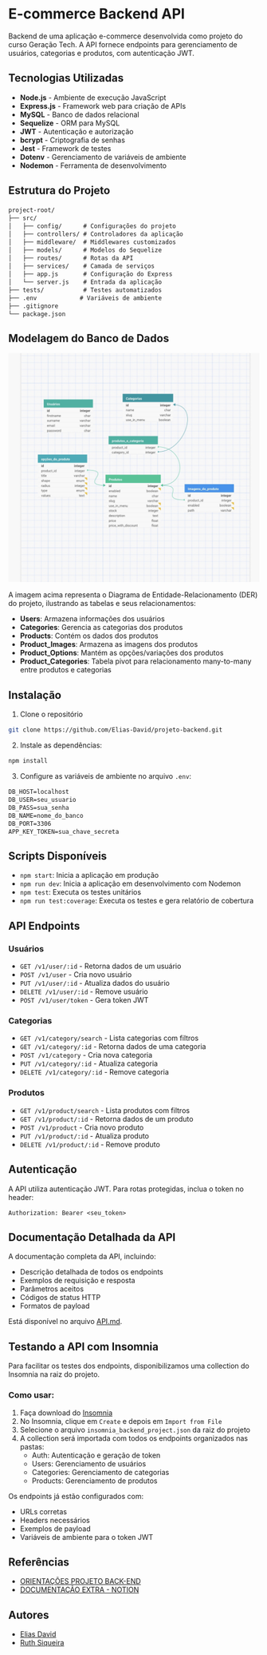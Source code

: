 # E-commerce Backend API

Backend de uma aplicação e-commerce desenvolvida como projeto do curso Geração Tech. A API fornece endpoints para gerenciamento de usuários, categorias e produtos, com autenticação JWT.

## Tecnologias Utilizadas

- **Node.js** - Ambiente de execução JavaScript
- **Express.js** - Framework web para criação de APIs
- **MySQL** - Banco de dados relacional
- **Sequelize** - ORM para MySQL
- **JWT** - Autenticação e autorização
- **bcrypt** - Criptografia de senhas
- **Jest** - Framework de testes
- **Dotenv** - Gerenciamento de variáveis de ambiente
- **Nodemon** - Ferramenta de desenvolvimento

## Estrutura do Projeto

```
project-root/
├── src/
│   ├── config/      # Configurações do projeto
│   ├── controllers/ # Controladores da aplicação
│   ├── middleware/  # Middlewares customizados
│   ├── models/      # Modelos do Sequelize
│   ├── routes/      # Rotas da API
│   ├── services/    # Camada de serviços
│   ├── app.js       # Configuração do Express
│   └── server.js    # Entrada da aplicação
├── tests/           # Testes automatizados
├── .env            # Variáveis de ambiente
├── .gitignore
└── package.json
```

## Modelagem do Banco de Dados

![Modelagem do Banco de Dados](bd_model.jpg)

A imagem acima representa o Diagrama de Entidade-Relacionamento (DER) do projeto, ilustrando as tabelas e seus relacionamentos:

- **Users**: Armazena informações dos usuários
- **Categories**: Gerencia as categorias dos produtos
- **Products**: Contém os dados dos produtos
- **Product_Images**: Armazena as imagens dos produtos
- **Product_Options**: Mantém as opções/variações dos produtos
- **Product_Categories**: Tabela pivot para relacionamento many-to-many entre produtos e categorias

## Instalação

1. Clone o repositório
```bash
git clone https://github.com/Elias-David/projeto-backend.git
```
2. Instale as dependências:
```bash
npm install
```
3. Configure as variáveis de ambiente no arquivo `.env`:
```env
DB_HOST=localhost
DB_USER=seu_usuario
DB_PASS=sua_senha
DB_NAME=nome_do_banco
DB_PORT=3306
APP_KEY_TOKEN=sua_chave_secreta
```


## Scripts Disponíveis
- `npm start`: Inicia a aplicação em produção
- `npm run dev`: Inicia a aplicação em desenvolvimento com Nodemon
- `npm test`: Executa os testes unitários
- `npm run test:coverage`: Executa os testes e gera relatório de cobertura

## API Endpoints

### Usuários

- `GET /v1/user/:id` - Retorna dados de um usuário
- `POST /v1/user` - Cria novo usuário
- `PUT /v1/user/:id` - Atualiza dados do usuário
- `DELETE /v1/user/:id` - Remove usuário
- `POST /v1/user/token` - Gera token JWT

### Categorias

- `GET /v1/category/search` - Lista categorias com filtros
- `GET /v1/category/:id` - Retorna dados de uma categoria
- `POST /v1/category` - Cria nova categoria
- `PUT /v1/category/:id` - Atualiza categoria
- `DELETE /v1/category/:id` - Remove categoria

### Produtos

- `GET /v1/product/search` - Lista produtos com filtros
- `GET /v1/product/:id` - Retorna dados de um produto
- `POST /v1/product` - Cria novo produto
- `PUT /v1/product/:id` - Atualiza produto
- `DELETE /v1/product/:id` - Remove produto

## Autenticação

A API utiliza autenticação JWT. Para rotas protegidas, inclua o token no header:
```
Authorization: Bearer <seu_token>
```

## Documentação Detalhada da API

A documentação completa da API, incluindo:
- Descrição detalhada de todos os endpoints
- Exemplos de requisição e resposta
- Parâmetros aceitos
- Códigos de status HTTP
- Formatos de payload

Está disponível no arquivo [API.md](API.md).

## Testando a API com Insomnia

Para facilitar os testes dos endpoints, disponibilizamos uma collection do Insomnia na raiz do projeto.

### Como usar:
1. Faça download do [Insomnia](https://insomnia.rest/download)
2. No Insomnia, clique em `Create` e depois em `Import from File`
3. Selecione o arquivo `insomnia_backend_project.json` da raiz do projeto
4. A collection será importada com todos os endpoints organizados nas pastas:
   - Auth: Autenticação e geração de token
   - Users: Gerenciamento de usuários
   - Categories: Gerenciamento de categorias
   - Products: Gerenciamento de produtos

Os endpoints já estão configurados com:
- URLs corretas
- Headers necessários
- Exemplos de payload
- Variáveis de ambiente para o token JWT

## Referências

- [ORIENTAÇÕES PROJETO BACK-END](https://github.com/digitalcollegebr/projeto-backend)
- [DOCUMENTAÇÃO EXTRA - NOTION](https://dust-starburst-c57.notion.site/Desenvolvimento-Back-End-JavaScript-5038d9fff41d45688f698f7d88a5a19e)

## Autores

- [Elias David](https://github.com/Elias-David)
- [Ruth Siqueira](https://github.com/Ruth-sc)